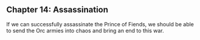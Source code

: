 <div id="chapter14">
  <h2>Chapter 14: Assassination</h2>
  <p>
    If we can successfully assassinate the Prince of Fiends, we should be able to send the Orc armies into chaos and bring an end to this war.
  </p>
</div>